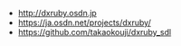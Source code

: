 * http://dxruby.osdn.jp  
* https://ja.osdn.net/projects/dxruby/  
* https://github.com/takaokouji/dxruby_sdl  
